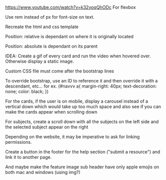 https://www.youtube.com/watch?v=k32voqQhODc
For flexbox

Use rem instead of px for font-size on text.

Recreate the html and css template

Position: relative is dependant on where it is originally located

Position: absolute is dependant on its parent

IDEA: 
Create a gif of every card and run the video when hovered over. Otherwise display a static image.

Custom CSS file must come after the bootstrap lines

To override bootstrap, use an ID to reference it and then override it with a descendant, etc...
for ex. (#navvv a{
  margin-right: 40px;
  text-decoration: none;
  color: black;
})

For the cards, if the user is on mobile, display a carousel instead of a vertical down which would take up too much space
and also see if you can make the cards appear when scrolling down

For subjects, create a scroll down with all the subjects on the left side and the selected subject appear on the right

Depending on the website, it may be imperative to ask for linking permissions.

Create a button in the footer for the help section ("submit a resource") and link it to another page.

And maybe make the feature image sub header have only apple emojis on both mac and windows (using img?)